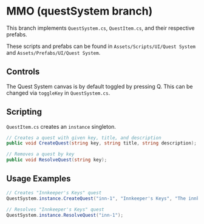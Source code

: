 # MMO (questSystem branch)

This branch implements `QuestSystem.cs`, `QuestItem.cs`, and their respective prefabs.

These scripts and prefabs can be found in `Assets/Scripts/UI/Quest System` and `Assets/Prefabs/UI/Quest System`.

## Controls

The Quest System canvas is by default toggled by pressing Q. This can be changed via `toggleKey` in `QuestSystem.cs`.

## Scripting

`QuestItem.cs` creates an `instance` singleton.

```cs
// Creates a quest with given key, title, and description
public void CreateQuest(string key, string title, string description);

// Removes a quest by key
public void ResolveQuest(string key);
```

## Usage Examples

```cs
// Creates "Innkeeper's Keys" quest
QuestSystem.instance.CreateQuest("inn-1", "Innkeeper's Keys", "The innkeeper has lost their keys.");

// Resolves "Innkeeper's Keys" quest
QuestSystem.instance.ResolveQuest("inn-1");
```
